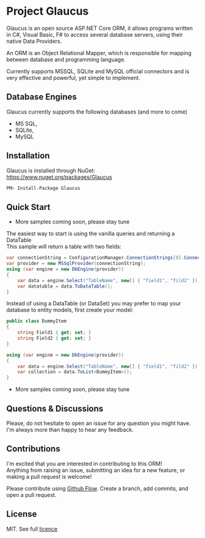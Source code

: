 # Project Glaucus

Glaucus is an open source ASP.NET Core ORM, it allows programs written in C#, Visual Basic, F# to access several database servers, using their native Data Providers.

An ORM is an Object Relational Mapper, which is responsible for mapping between database and programming language.

Currently supports MSSQL, SQLite and MySQL official connectors and is very effective and powerful, yet simple to implement.

## Database Engines
Glaucus currently supports the following databases (and more to come)
- MS SQL,
- SQLite,
- MySQL

## Installation

Glaucus is installed through NuGet: https://www.nuget.org/packages/Glaucus

```bash
PM> Install-Package Glaucus
```

## Quick Start
- More samples coming soon, please stay tune

The easiest way to start is using the vanilla queries and returning a DataTable   
This sample will return a table with two fields:
```csharp
var connectionString = ConfigurationManager.ConnectionStrings[0].ConnectionString;
var provider = new MSSqlProvider(connectionString);
using (var engine = new DbEngine(provider))
{
    var data = engine.Select("TableName", new[] { "field1", "fild2" });
    var datatable = data.ToDataTable();
}
```

Instead of using a DataTable (or DataSet) you may prefer to map your database to entity models, first create your model:

```csharp
public class DummyItem
{
    string Field1 { get; set; }
    string Field2 { get; set; }
}
```

```csharp
using (var engine = new DbEngine(provider))
{
    var data = engine.Select("TableName", new[] { "field1", "fild2" });
    var collection = data.ToList<DummyItem>();
}
```

- More samples coming soon, please stay tune

## Questions & Discussions
Please, do not hesitate to open an issue for any question you might have. I'm always more than happy to hear any feedback.

## Contributions
I'm excited that you are interested in contributing to this ORM!   
Anything from raising an issue, submitting an idea for a new feature, or making a pull request is welcome!

Please contribute using [Github Flow](https://guides.github.com/introduction/flow/). Create a branch, add commits, and open a pull request.

## License
MIT. See full [licence](https://github.com/netsoft-ruidias/glaucus/blob/master/LICENSE.md)
